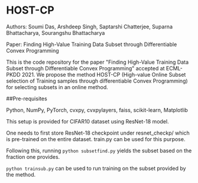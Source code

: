 # HOST-CP

Authors: Soumi Das, Arshdeep Singh, Saptarshi Chatterjee, Suparna Bhattacharya, Sourangshu Bhattacharya

Paper: Finding High-Value Training Data Subset through Differentiable Convex Programming

This is the code repository for the paper "Finding High-Value Training Data Subset through Differentiable Convex Programming" accepted at ECML-PKDD 2021. We propose the method HOST-CP (High-value Online Subset selection of Training samples through differentiable Convex Programming) for selecting subsets in an online method.

##Pre-requisites

Python, NumPy, PyTorch, cvxpy, cvxpylayers, faiss, scikit-learn, Matplotlib

This setup is provided for CIFAR10 dataset using ResNet-18 model. 

One needs to first store ResNet-18 checkpoint under resnet_checkp/ which is pre-trained on the entire dataset. train.py can be used for this purpose.

Following this, running ```python subsetfind.py``` yields the subset based on the fraction one provides.

```python trainsub.py``` can be used to run training on the subset provided by the method.

